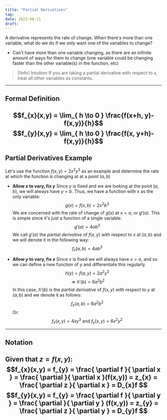 ```yaml
---
title: "Partial Derivatives"
tag:
date: 2023-08-11
draft:
---
```


A derivative represents the rate of change. When there's more than one variable, what do we do if we only want one of the variables to change?
- Can't have more than one variable changing, as there are an infinite amount of ways for them to change (one variable could be changing faster than the other variable(s) in the function, etc)

>[!info] Intuition
>If you are taking a partial derivative with respect to $x$, treat all other variables as constants.

---
## Formal Definition

$$f_{x}(x,y) = \lim_{ h \to 0 } \frac{f(x+h, y)- f(x,y)}{h}$$
$$f_{y}(x,y) = \lim_{ h \to 0 } \frac{f(x, y+h)- f(x,y)}{h}$$
---
## Partial Derivatives Example
Let's use the function $f(x,y) =2x^{2}y^3$ as an example and determine the rate at which the function is changing at at a point $(a,b)$

- **Allow $x$ to vary, fix $y$**
	Since $y$ is fixed and we are looking at the point $(a,b)$, we will always have $y=b$. Thus, we have a function with $x$ as the only variable: $$g(x) = f(x,b) = 2x^{2}b^3$$
	We are concerned with the rate of change of $g(x)$ at $x=a$, or $g'(a)$. This is simple since it's just a function of a single variable: $$g'(a) = 4ab^3$$
	We call $g'(a)$ the *partial derivative* of $f(x,y)$ with respect to $x$ at $(a,b)$ and we will denote it in the following way: $$f_{x}(a,b)=4ab^3$$

- **Allow $y$ to vary, fix $x$**
	Since $x$ is fixed we will always have $x=a$, and so we can define a new function of $y$ and differentiate this regularly. $$h(y) = f(a,y) =2a^{2}y^{3}$$$$\Rightarrow h'(b) = 6a^{2}b^{2}$$
	In this case, $h'(b)$ is the *partial derivative* of $f(x,y)$ with respect to $y$ at $(a,b)$ and we denote it as follows: $$f_{y}(a,b) = 6a^{2}b^{2}$$
Or: $$f_{x}(x,y) = 4xy^{3}\text{ and } f_{y}(x,y)=6x^{2}y^{2}$$

---
## Notation
Given that $z= f(x,y)$:
$$f_{x}(x,y) = f_{y} = \frac{ \partial f }{ \partial x } = \frac{ \partial  }{ \partial x }(f(x,y)) = z_{x} = \frac{ \partial z }{ \partial x } = D_{x}f  $$
$$f_{y}(x,y) = f_{y} = \frac{ \partial f }{ \partial y } = \frac{ \partial  }{ \partial y } (f(x,y)) = z_{y} = \frac{ \partial z }{ \partial y } = D_{y}f $$
---
